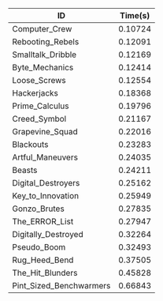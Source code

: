 |ID|Time(s)|
|-|-|
|Computer_Crew|0.10724|
|Rebooting_Rebels|0.12091|
|Smalltalk_Dribble|0.12169|
|Byte_Mechanics|0.12414|
|Loose_Screws|0.12554|
|Hackerjacks|0.18368|
|Prime_Calculus|0.19796|
|Creed_Symbol|0.21167|
|Grapevine_Squad|0.22016|
|Blackouts|0.23283|
|Artful_Maneuvers|0.24035|
|Beasts|0.24211|
|Digital_Destroyers|0.25162|
|Key_to_Innovation|0.25949|
|Gonzo_Brutes|0.27835|
|The_ERROR_List|0.27947|
|Digitally_Destroyed|0.32264|
|Pseudo_Boom|0.32493|
|Rug_Heed_Bend|0.37505|
|The_Hit_Blunders|0.45828|
|Pint_Sized_Benchwarmers|0.66843|
